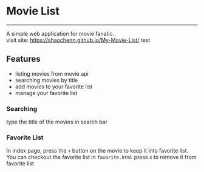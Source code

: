 # Movie List

---

A simple web application for movie fanatic.\
visit site: https://shaochenn.github.io/My-Movie-List/
test

## Features

- listing movies from movie api
- searching movies by title
- add movies to your favorite list
- manage your favorite list

### Searching

type the title of the movies in search bar

### Favorite List

In index page, press the `+` button on the movie to keep it into favorite list.
You can checkout the favorite list in `favorite.html`
press `x` to remove it from favorite list
